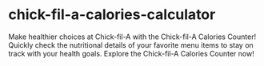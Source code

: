 # chick-fil-a-calories-calculator
Make healthier choices at Chick-fil-A with the Chick-fil-A Calories Counter! Quickly check the nutritional details of your favorite menu items to stay on track with your health goals.  Explore the Chick-fil-A Calories Counter now!

